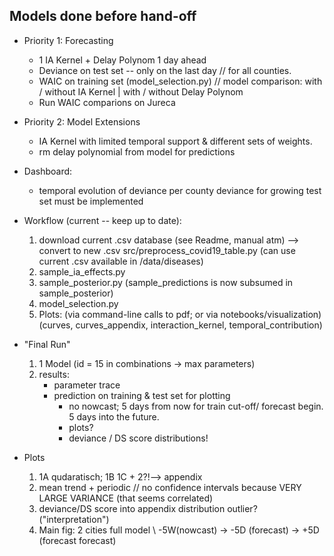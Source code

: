 ## Models done before hand-off

* Priority 1: Forecasting
    * 1 IA Kernel + Delay Polynom 1 day ahead
    * Deviance on test set -- only on the last day // for all counties.
    * WAIC on training set (model_selection.py) // model comparison: with / without IA Kernel | with / without Delay Polynom
    * Run WAIC comparions on Jureca

* Priority 2: Model Extensions
    * IA Kernel with limited temporal support & different sets of weights.
    * rm delay polynomial from model for predictions

* Dashboard:
    * temporal evolution of deviance per county deviance for growing test set must be implemented


* Workflow (current -- keep up to date):
    1. download current .csv database (see Readme, manual atm) 
        --> convert to new .csv src/preprocess_covid19_table.py (can use current .csv available 
            in /data/diseases)
    1. sample_ia_effects.py
    1. sample_posterior.py (sample_predictions is now subsumed in sample_posterior)
    1. model_selection.py
    1. Plots: (via command-line calls to pdf; or via notebooks/visualization)
        (curves, curves_appendix, interaction_kernel, temporal_contribution)

* "Final Run"
    1. 1 Model (id = 15 in combinations -> max parameters)
    1. results:
        * parameter trace
        * prediction on training & test set for plotting
            * no nowcast; 5 days from now for train cut-off/ forecast begin. 5 days into the future.
            * plots?
            * deviance / DS score distributions!


* Plots
    1. 1A qudaratisch; 1B 1C + 2?!--> appendix
    1. mean trend + periodic // no confidence intervals because VERY LARGE VARIANCE (that seems correlated)
    1. deviance/DS score into appendix distribution outlier? ("interpretation")
    1. Main fig: 2 cities full model \\ -5W(nowcast) -> -5D (forecast) -> +5D (forecast forecast)
    
